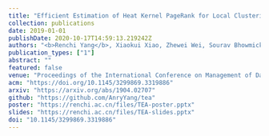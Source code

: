 ```yaml
---
title: "Efficient Estimation of Heat Kernel PageRank for Local Clustering"
collection: publications
date: 2019-01-01
publishDate: 2020-10-17T14:59:13.219242Z
authors: "<b>Renchi Yang</b>, Xiaokui Xiao, Zhewei Wei, Sourav Bhowmick, Jun Zhao, Rong-Hua Li"
publication_types: ["1"]
abstract: ""
featured: false
venue: "Proceedings of the International Conference on Management of Data (SIGMOD)"
acm: "https://doi.org/10.1145/3299869.3319886"
arxiv: "https://arxiv.org/abs/1904.02707"
github: "https://github.com/AnryYang/tea"
poster: "https://renchi.ac.cn/files/TEA-poster.pptx"
slides: "https://renchi.ac.cn/files/TEA-slides.pptx"
doi: "10.1145/3299869.3319886"
---
```

